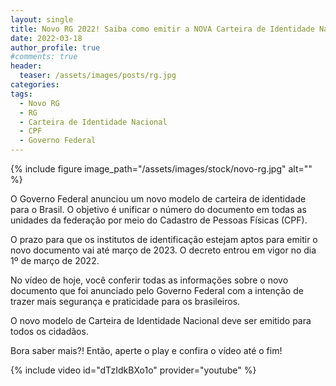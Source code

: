 ```yaml
---
layout: single
title: Novo RG 2022! Saiba como emitir a NOVA Carteira de Identidade Nacional
date: 2022-03-18
author_profile: true
#comments: true
header:
  teaser: /assets/images/posts/rg.jpg
categories: 
tags:
  - Novo RG
  - RG
  - Carteira de Identidade Nacional
  - CPF
  - Governo Federal
---
```


{% include figure image_path="/assets/images/stock/novo-rg.jpg" alt=""  %}

O Governo Federal anunciou um novo modelo de carteira de identidade para o Brasil. O objetivo é unificar o número do documento em todas as unidades da federação por meio do Cadastro de Pessoas Físicas (CPF). 

O prazo para que os institutos de identificação estejam aptos para emitir o novo documento vai até março de 2023. O decreto entrou em vigor no dia 1º de março de 2022.

No vídeo de hoje, você conferir todas as informações sobre o novo documento que foi anunciado pelo Governo Federal com a intenção de trazer mais segurança e praticidade para os brasileiros. 

O novo modelo de Carteira de Identidade Nacional deve ser emitido para todos os cidadãos.

Bora saber mais?! Então, aperte o play e confira o vídeo até o fim!

{% include video id="dTzIdkBXo1o" provider="youtube" %}